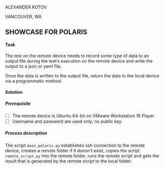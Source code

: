 ALEXANDER KOTOV

VANCOUVER, WA

## SHOWCASE FOR POLARIS

#### Task

The test on the remote device needs to record some type of data to an output file during the test’s execution on the remote device and write the output to a json or yaml file.

Once the data is written to the output file, return the data to the local device via a programmatic method.

#### Solution

##### *Prerequisite*

- [ ] The remote device is Ubuntu 64-bit on VMware Workstation 16 Player
- [ ] Username and password are used only, no public key.

##### *Process description*

The script `main_polaris.py` establishes  ssh connection to the remote device, creates a remote folder if it doesn't exist, copies the script `remote_script.py` into the remote folder, runs the remote script and gets the result that is generated by the remote script to the local folder.
